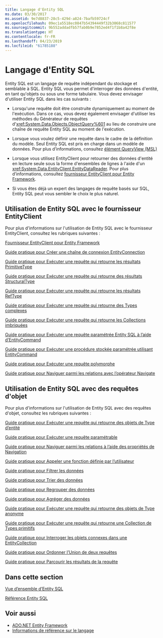 ```yaml
---
title: Langage d'Entity SQL
ms.date: 03/30/2017
ms.assetid: 9e7d8837-28c5-429d-a824-7bafb59724cf
ms.openlocfilehash: 09ec1a5518ec0847b54394449f32b3068c811577
ms.sourcegitcommit: 9b552addadfb57fab0b9e7852ed4f1f1b8a42f8e
ms.translationtype: HT
ms.contentlocale: fr-FR
ms.lasthandoff: 04/23/2019
ms.locfileid: "61785188"
---
```

# <a name="entity-sql-language"></a>Langage d'Entity SQL
Entity SQL est un langage de requête indépendant du stockage et semblable à SQL. Entity SQL vous permet d'interroger des données d'entité, en tant qu'objets ou sous une forme tabulaire. Vous devez envisager d'utiliser Entity SQL dans les cas suivants :  
  
- Lorsqu'une requête doit être construite dynamiquement au moment de l'exécution. Dans ce cas, vous devez également envisager d'utiliser les méthodes du Générateur de requêtes d'<xref:System.Data.Objects.ObjectQuery%601> au lieu de construire une chaîne de requête Entity SQL au moment de l'exécution.  
  
- Lorsque vous voulez définir une requête dans le cadre de la définition du modèle. Seul Entity SQL est pris en charge dans un modèle de données. Pour plus d’informations, consultez [élément QueryView (MSL)](/ef/ef6/modeling/designer/advanced/edmx/msl-spec#queryview-element-msl)  
  
- Lorsque vous utilisez EntityClient pour retourner des données d'entité en lecture seule sous la forme d'ensembles de lignes à l'aide d'un <xref:System.Data.EntityClient.EntityDataReader>. Pour plus d’informations, consultez [fournisseur EntityClient pour Entity Framework](../../../../../../docs/framework/data/adonet/ef/entityclient-provider-for-the-entity-framework.md).  
  
- Si vous êtes déjà un expert des langages de requête basés sur SQL, Entity SQL peut vous sembler le choix le plus naturel.  
  
## <a name="using-entity-sql-with-the-entityclient-provider"></a>Utilisation de Entity SQL avec le fournisseur EntityClient  
 Pour plus d'informations sur l'utilisation de Entity SQL avec le fournisseur EntityClient, consultez les rubriques suivantes :  
  
 [Fournisseur EntityClient pour Entity Framework](../../../../../../docs/framework/data/adonet/ef/entityclient-provider-for-the-entity-framework.md)  
  
 [Guide pratique pour Créer une chaîne de connexion EntityConnection](../../../../../../docs/framework/data/adonet/ef/how-to-build-an-entityconnection-connection-string.md)  
  
 [Guide pratique pour Exécuter une requête qui retourne les résultats PrimitiveType](../../../../../../docs/framework/data/adonet/ef/how-to-execute-a-query-that-returns-primitivetype-results.md)  
  
 [Guide pratique pour Exécuter une requête qui retourne des résultats StructuralType](../../../../../../docs/framework/data/adonet/ef/how-to-execute-a-query-that-returns-structuraltype-results.md)  
  
 [Guide pratique pour Exécuter une requête qui retourne les résultats RefType](../../../../../../docs/framework/data/adonet/ef/how-to-execute-a-query-that-returns-reftype-results.md)  
  
 [Guide pratique pour Exécuter une requête qui retourne des Types complexes](../../../../../../docs/framework/data/adonet/ef/how-to-execute-a-query-that-returns-complex-types.md)  
  
 [Guide pratique pour Exécuter une requête qui retourne les Collections imbriquées](../../../../../../docs/framework/data/adonet/ef/how-to-execute-a-query-that-returns-nested-collections.md)  
  
 [Guide pratique pour Exécuter une requête paramétrée Entity SQL à l’aide d’EntityCommand](../../../../../../docs/framework/data/adonet/ef/how-to-execute-a-parameterized-entity-sql-query-using-entitycommand.md)  
  
 [Guide pratique pour Exécuter une procédure stockée paramétrée utilisant EntityCommand](../../../../../../docs/framework/data/adonet/ef/how-to-execute-a-parameterized-stored-procedure-using-entitycommand.md)  
  
 [Guide pratique pour Exécuter une requête polymorphe](../../../../../../docs/framework/data/adonet/ef/how-to-execute-a-polymorphic-query.md)  
  
 [Guide pratique pour Naviguer parmi les relations avec l’opérateur Navigate](../../../../../../docs/framework/data/adonet/ef/how-to-navigate-relationships-with-the-navigate-operator.md)  
  
## <a name="using-entity-sql-with-object-queries"></a>Utilisation de Entity SQL avec des requêtes d'objet  
 Pour plus d'informations sur l'utilisation de Entity SQL avec des requêtes d'objet, consultez les rubriques suivantes :  
  
 [Guide pratique pour Exécuter une requête qui retourne des objets de Type d’entité](https://docs.microsoft.com/previous-versions/dotnet/netframework-4.0/bb738694(v=vs.100))  
  
 [Guide pratique pour Exécuter une requête paramétrable](https://docs.microsoft.com/previous-versions/dotnet/netframework-4.0/bb738521(v=vs.100))  
  
 [Guide pratique pour Naviguer parmi les relations à l’aide des propriétés de Navigation](https://docs.microsoft.com/previous-versions/dotnet/netframework-4.0/bb896321(v=vs.100))  
  
 [Guide pratique pour Appeler une fonction définie par l’utilisateur](https://docs.microsoft.com/previous-versions/dotnet/netframework-4.0/dd490951(v=vs.100))  
  
 [Guide pratique pour Filtrer les données](https://docs.microsoft.com/previous-versions/dotnet/netframework-4.0/cc716755(v=vs.100))  
  
 [Guide pratique pour Trier des données](https://docs.microsoft.com/previous-versions/dotnet/netframework-4.0/cc716784(v=vs.100))  
  
 [Guide pratique pour Regrouper des données](https://docs.microsoft.com/previous-versions/dotnet/netframework-4.0/bb896341(v=vs.100))  
  
 [Guide pratique pour Agréger des données](https://docs.microsoft.com/previous-versions/dotnet/netframework-4.0/cc716738(v=vs.100))  
  
 [Guide pratique pour Exécuter une requête qui retourne des objets de Type anonyme](https://docs.microsoft.com/previous-versions/dotnet/netframework-4.0/bb738512(v=vs.100))  
  
 [Guide pratique pour Exécuter une requête qui retourne une Collection de Types primitifs](https://docs.microsoft.com/previous-versions/dotnet/netframework-4.0/bb738451(v=vs.100))  
  
 [Guide pratique pour Interroger les objets connexes dans une EntityCollection](https://docs.microsoft.com/previous-versions/dotnet/netframework-4.0/cc716708(v=vs.100))  
  
 [Guide pratique pour Ordonner l’Union de deux requêtes](https://docs.microsoft.com/previous-versions/dotnet/netframework-4.0/bb896299(v=vs.100))  
  
 [Guide pratique pour Parcourir les résultats de la requête](https://docs.microsoft.com/previous-versions/dotnet/netframework-4.0/bb738702(v=vs.100))  
  
## <a name="in-this-section"></a>Dans cette section  
 [Vue d’ensemble d’Entity SQL](../../../../../../docs/framework/data/adonet/ef/language-reference/entity-sql-overview.md)  
  
 [Référence Entity SQL](../../../../../../docs/framework/data/adonet/ef/language-reference/entity-sql-reference.md)  
  
## <a name="see-also"></a>Voir aussi

- [ADO.NET Entity Framework](../../../../../../docs/framework/data/adonet/ef/index.md)
- [Informations de référence sur le langage](../../../../../../docs/framework/data/adonet/ef/language-reference/index.md)
